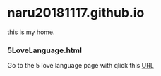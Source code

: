 # naru20181117.github.io
this is my home.

### 5LoveLanguage.html
Go to the 5 love language page with qlick this 
[URL](https://naru20181117.github.io/5LoveLanguage.html)
